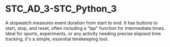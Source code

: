 # STC_AD_3-STC_Python_3
A stopwatch measures event duration from start to end. It has buttons to start, stop, and reset, often including a "lap" function for intermediate times. Ideal for sports, experiments, or any activity needing precise elapsed time tracking, it's a simple, essential timekeeping tool.
